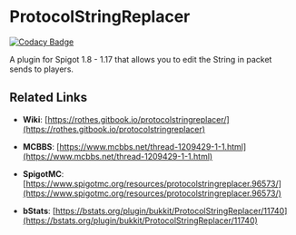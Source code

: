 # ProtocolStringReplacer

[![Codacy Badge](https://api.codacy.com/project/badge/Grade/10b4b7cb53d34e8289d708fa3a5e3caf)](https://app.codacy.com/gh/Rothes/ProtocolStringReplacer?utm_source=github.com&utm_medium=referral&utm_content=Rothes/ProtocolStringReplacer&utm_campaign=Badge_Grade_Settings)

A plugin for Spigot 1.8 - 1.17 that allows you to edit the String in packet sends to players.

## Related Links

*   **Wiki**:
[https://rothes.gitbook.io/protocolstringreplacer/](https://rothes.gitbook.io/protocolstringreplacer)

*   **MCBBS**:
[https://www.mcbbs.net/thread-1209429-1-1.html](https://www.mcbbs.net/thread-1209429-1-1.html)

*   **SpigotMC**:
[https://www.spigotmc.org/resources/protocolstringreplacer.96573/](https://www.spigotmc.org/resources/protocolstringreplacer.96573/)

*   **bStats**:
[https://bstats.org/plugin/bukkit/ProtocolStringReplacer/11740](https://bstats.org/plugin/bukkit/ProtocolStringReplacer/11740)
